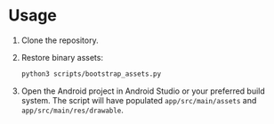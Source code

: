 # Usage

1. Clone the repository.
2. Restore binary assets:

   ```bash
   python3 scripts/bootstrap_assets.py
   ```
3. Open the Android project in Android Studio or your preferred build
   system. The script will have populated `app/src/main/assets` and
   `app/src/main/res/drawable`.
